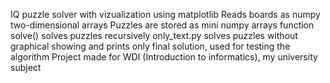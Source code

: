 IQ puzzle solver with vizualization using matplotlib
Reads boards as numpy two-dimensional arrays
Puzzles are stored as mini numpy arrays
function solve() solves puzzles recursively
only_text.py solves puzzles without graphical showing and prints only final solution, used for testing the algorithm
Project made for WDI (Introduction to informatics), my university subject
